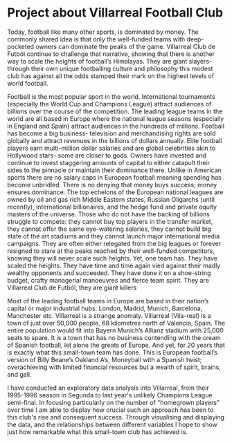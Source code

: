 # Project about Villarreal Football Club
Today, football like many other sports, is dominated by money. The commonly shared idea is that only the well-funded teams with deep-pocketed owners can dominate the peaks of the game. Villarreal Club de Futból continue to challenge that narrative, showing that there is another way to scale the heights of football’s Himalayas. They are giant slayers- through their own unique footballing culture and philosophy this modest club has against all the odds stamped their mark on the highest levels of world football. 

Football is the most popular sport in the world. International tournaments (especially the World Cup and Champions League) attract audiences of billions over the course of the competition. The leading league teams in the world are all based in Europe where the national league seasons (especially in England and Spain) attract audiences in the hundreds of millions. Football has become a big business- television and merchandising rights are sold globally and attract revenues in the billions of dollars annually. Elite football players earn multi-million dollar salaries and are global celebrities akin to Hollywood stars- some are closer to gods. Owners have invested and continue to invest staggering amounts of capital to either catapult their sides to the pinnacle or maintain their dominance there. Unlike in American sports there are no salary caps in European football meaning spending has become unbridled. There is no denying that money buys success; money ensures dominance. The top echelons of the European national leagues are owned by oil and gas rich Middle Eastern states, Russian Oligarchs (until recently), international billionaires, and the hedge fund and private equity masters of the universe. Those who do not have the backing of billions struggle to compete: they cannot buy top players in the transfer market, they cannot offer the same eye-watering salaries, they cannot build big state of the art stadiums and they cannot launch major international media campaigns. They are often either relegated from the big leagues or forever resigned to stare at the peaks reached by their well-funded competitors, knowing they will never scale such heights. Yet, one team has. They have scaled the heights. They have time and time again vied against their madly wealthy opponents and succeeded. They have done it on a shoe-string budget, crafty managerial manoeuvres and fierce team spirit. They are Villarreal Club de Futból, they are giant killers

Most of the leading football teams in Europe are based in their nation’s capital or major industrial hubs: London, Madrid, Munich, Barcelona, Manchester etc. Villarreal is a strange anomaly. Villarreal (Vila-real) is a town of just over 50,000 people, 68 kilometres north of Valencia, Spain. The entire population would fit into Bayern Munich’s Allianz stadium with 25,000 seats to spare. It is a town that has no business contending with the cream of Spanish football, let alone the greats of Europe. And yet, for 20 years that is exactly what this small-town team has done. This is European football’s version of Billy Beane’s Oakland A’s, Moneyball with a Spanish twist; overachieving with limited financial resources but a wealth of spirit, brains, and gall. 

I have conducted an exploratory data analysis into Villarreal, from their 1995-1996 season in Segunda to last year's unlikely Champions League semi-final. In focusing particularly on the number of "homegrown players" over time I am able to display how crucial such an approach has been to this club's rise and consequent success. Through visualising and displaying the data, and the relationships between different variables I hope to show just how remarkable what this small-town club has achieved is. 
